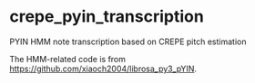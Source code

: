 # crepe_pyin_transcription
PYIN HMM note transcription based on CREPE pitch estimation



The HMM-related code is from https://github.com/xiaoch2004/librosa_py3_pYIN.